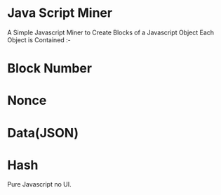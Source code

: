 # Java Script Miner
A Simple Javascript Miner to Create Blocks of a Javascript Object
Each Object is Contained :-
# Block Number
# Nonce
# Data(JSON)
# Hash
Pure Javascript no UI.
